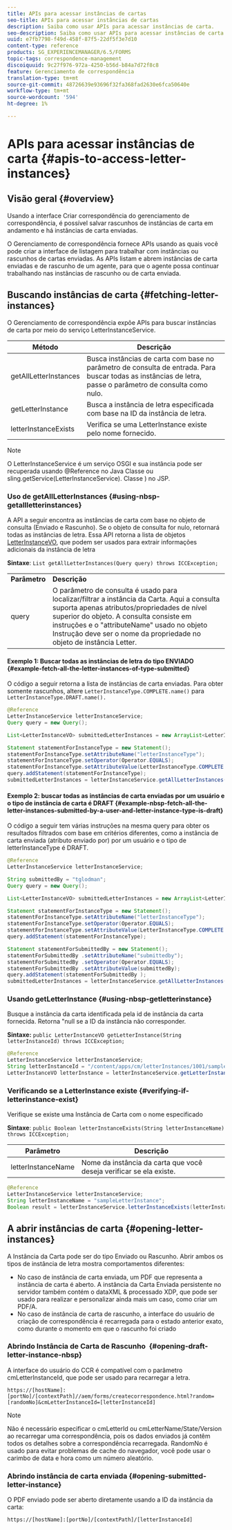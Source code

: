 ```yaml
---
title: APIs para acessar instâncias de cartas
seo-title: APIs para acessar instâncias de cartas
description: Saiba como usar APIs para acessar instâncias de carta.
seo-description: Saiba como usar APIs para acessar instâncias de carta.
uuid: e7fb7798-f49d-458f-87f5-22df5f3e7d10
content-type: reference
products: SG_EXPERIENCEMANAGER/6.5/FORMS
topic-tags: correspondence-management
discoiquuid: 9c27f976-972a-4250-b56d-b84a7d72f8c8
feature: Gerenciamento de correspondência
translation-type: tm+mt
source-git-commit: 48726639e93696f32fa368fad2630e6fca50640e
workflow-type: tm+mt
source-wordcount: '594'
ht-degree: 1%

---
```



# APIs para acessar instâncias de carta {#apis-to-access-letter-instances}

## Visão geral {#overview}

Usando a interface Criar correspondência do gerenciamento de correspondência, é possível salvar rascunhos de instâncias de carta em andamento e há instâncias de carta enviadas.

O Gerenciamento de correspondência fornece APIs usando as quais você pode criar a interface de listagem para trabalhar com instâncias ou rascunhos de cartas enviadas. As APIs listam e abrem instâncias de carta enviadas e de rascunho de um agente, para que o agente possa continuar trabalhando nas instâncias de rascunho ou de carta enviada.

## Buscando instâncias de carta {#fetching-letter-instances}

O Gerenciamento de correspondência expõe APIs para buscar instâncias de carta por meio do serviço LetterInstanceService.

| Método | Descrição |
|--- |--- |
| getAllLetterInstances | Busca instâncias de carta com base no parâmetro de consulta de entrada. Para buscar todas as instâncias de letra, passe o parâmetro de consulta como nulo. |
| getLetterInstance | Busca a instância de letra especificada com base na ID da instância de letra. |
| letterInstanceExists | Verifica se uma LetterInstance existe pelo nome fornecido. |

>[!NOTE]
>
>O LetterInstanceService é um serviço OSGI e sua instância pode ser recuperada usando @Reference no Java
>Classe ou sling.getService(LetterInstanceService). Classe ) no JSP.

### Uso de getAllLetterInstances {#using-nbsp-getallletterinstances}

A API a seguir encontra as instâncias de carta com base no objeto de consulta (Enviado e Rascunho). Se o objeto de consulta for nulo, retornará todas as instâncias de letra. Essa API retorna a lista de objetos [LetterInstanceVO](https://helpx.adobe.com/aem-forms/6-2/javadocs/com/adobe/icc/dbforms/obj/LetterInstanceVO.html), que podem ser usados para extrair informações adicionais da instância de letra

**Sintaxe**:  `List getAllLetterInstances(Query query) throws ICCException;`

<table>
 <tbody>
  <tr>
   <td><strong>Parâmetro</strong></td>
   <td><strong>Descrição</strong></td>
  </tr>
  <tr>
   <td>query</td>
   <td>O parâmetro de consulta é usado para localizar/filtrar a instância da Carta. Aqui a consulta suporta apenas atributos/propriedades de nível superior do objeto. A consulta consiste em instruções e o "attributeName" usado no objeto Instrução deve ser o nome da propriedade no objeto de instância Letter.<br /> </td>
  </tr>
 </tbody>
</table>

#### Exemplo 1: Buscar todas as instâncias de letra do tipo ENVIADO {#example-fetch-all-the-letter-instances-of-type-submitted}

O código a seguir retorna a lista de instâncias de carta enviadas. Para obter somente rascunhos, altere `LetterInstanceType.COMPLETE.name()` para `LetterInstanceType.DRAFT.name().`

```java
@Reference
LetterInstanceService letterInstanceService;
Query query = new Query();

List<LetterInstanceVO> submittedLetterInstances = new ArrayList<LetterInstanceVO>();

Statement statementForInstanceType = new Statement();
statementForInstanceType.setAttributeName("letterInstanceType");
statementForInstanceType.setOperator(Operator.EQUALS);
statementForInstanceType.setAttributeValue(LetterInstanceType.COMPLETE.name());
query.addStatement(statementForInstanceType);
submittedLetterInstances = letterInstanceService.getAllLetterInstances(query);
```

#### Exemplo 2: buscar todas as instâncias de carta enviadas por um usuário e o tipo de instância de carta é DRAFT {#example-nbsp-fetch-all-the-letter-instances-submitted-by-a-user-and-letter-instance-type-is-draft}

O código a seguir tem várias instruções na mesma query para obter os resultados filtrados com base em critérios diferentes, como a instância de carta enviada (atributo enviado por) por um usuário e o tipo de letterInstanceType é DRAFT.

```java
@Reference
LetterInstanceService letterInstanceService;

String submittedBy = "tglodman";
Query query = new Query();

List<LetterInstanceVO> submittedLetterInstances = new ArrayList<LetterInstanceVO>();

Statement statementForInstanceType = new Statement();
statementForInstanceType.setAttributeName("letterInstanceType");
statementForInstanceType.setOperator(Operator.EQUALS);
statementForInstanceType.setAttributeValue(LetterInstanceType.COMPLETE.name());
query.addStatement(statementForInstanceType);

Statement statementForSubmittedBy = new Statement();
statementForSubmittedBy .setAttributeName("submittedby");
statementForSubmittedBy .setOperator(Operator.EQUALS);
statementForSubmittedBy .setAttributeValue(submittedBy);
query.addStatement(statementForSubmittedBy );
submittedLetterInstances = letterInstanceService.getAllLetterInstances(query);
```

### Usando getLetterInstance {#using-nbsp-getletterinstance}

Busque a instância da carta identificada pela id de instância da carta fornecida. Retorna &quot;null se a ID da instância não corresponder.

**Sintaxe:** `public LetterInstanceVO getLetterInstance(String letterInstanceId) throws ICCException;`

```java
@Reference
LetterInstanceService letterInstanceService;
String letterInstanceId = "/content/apps/cm/letterInstances/1001/sampleLetterInstance";
LetterInstanceVO letterInstance = letterInstanceService.getLetterInstance(letterInstanceId );
```

### Verificando se a LetterInstance existe {#verifying-if-letterinstance-exist}

Verifique se existe uma Instância de Carta com o nome especificado

**Sintaxe**:  `public Boolean letterInstanceExists(String letterInstanceName) throws ICCException;`

| **Parâmetro** | **Descrição** |
|---|---|
| letterInstanceName | Nome da instância da carta que você deseja verificar se ela existe. |

```java
@Reference
LetterInstanceService letterInstanceService;
String letterInstanceName = "sampleLetterInstance";
Boolean result = letterInstanceService.letterInstanceExists(letterInstanceName );
```

## A abrir instâncias de carta {#opening-letter-instances}

A Instância da Carta pode ser do tipo Enviado ou Rascunho. Abrir ambos os tipos de instância de letra mostra comportamentos diferentes:

* No caso de instância de carta enviada, um PDF que representa a instância de carta é aberto. A instância da Carta Enviada persistente no servidor também contém o dataXML &amp; processado XDP, que pode ser usado para realizar e personalizar ainda mais um caso, como criar um PDF/A.
* No caso de instância de carta de rascunho, a interface do usuário de criação de correspondência é recarregada para o estado anterior exato, como durante o momento em que o rascunho foi criado

### Abrindo Instância de Carta de Rascunho  {#opening-draft-letter-instance-nbsp}

A interface do usuário do CCR é compatível com o parâmetro cmLetterInstanceId, que pode ser usado para recarregar a letra.

`https://[hostName]:[portNo]/[contextPath]//aem/forms/createcorrespondence.html?random=[randomNo]&cmLetterInstanceId=[letterInstanceId]`

>[!NOTE]
>
>Não é necessário especificar o cmLetterId ou cmLetterName/State/Version ao recarregar uma correspondência, pois os dados enviados já contêm todos os detalhes sobre a correspondência recarregada. RandomNo é usado para evitar problemas de cache do navegador, você pode usar o carimbo de data e hora como um número aleatório.

### Abrindo instância de carta enviada {#opening-submitted-letter-instance}

O PDF enviado pode ser aberto diretamente usando a ID da instância da carta:

`https://[hostName]:[portNo]/[contextPath]/[letterInstanceId]`
